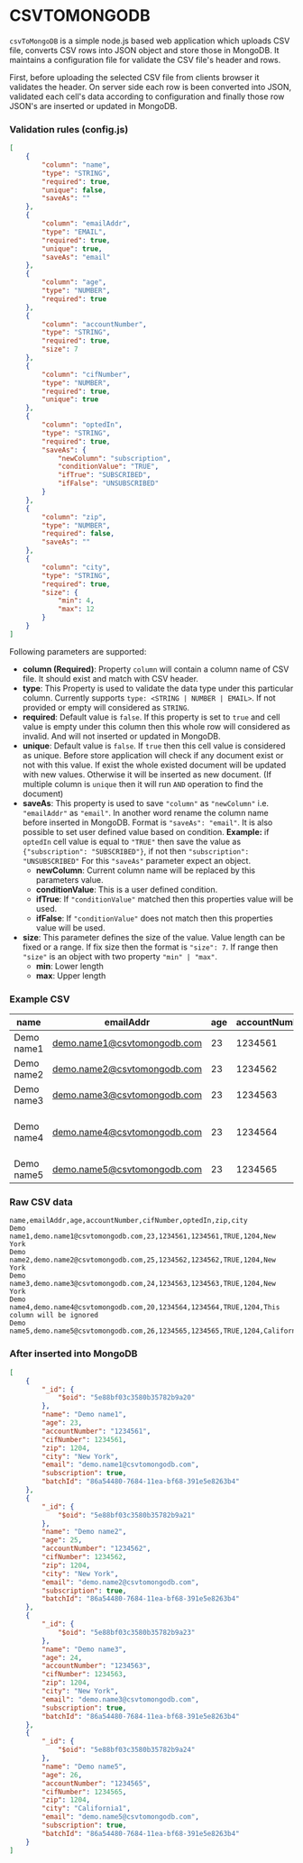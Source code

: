 # CSVTOMONGODB

`csvToMongoDB` is a simple node.js based web application which uploads CSV file, converts CSV rows into JSON object and store those in MongoDB. It maintains a configuration file for validate the CSV file's header and rows.

First, before uploading the selected CSV file from clients browser it validates the header. On server side each row is been converted into JSON, validated each cell's data according to configuration and finally those row JSON's are inserted or updated in MongoDB.

### Validation rules (config.js)

```json
[
	{
		"column": "name",
		"type": "STRING",
		"required": true,
		"unique": false,
		"saveAs": ""
	},
	{
		"column": "emailAddr",
		"type": "EMAIL",
		"required": true,
		"unique": true,
		"saveAs": "email"
	},
	{
		"column": "age",
		"type": "NUMBER",
		"required": true
	},
	{
		"column": "accountNumber",
		"type": "STRING",
		"required": true,
		"size": 7
	},
	{
		"column": "cifNumber",
		"type": "NUMBER",
		"required": true,
		"unique": true
	},
	{
		"column": "optedIn",
		"type": "STRING",
		"required": true,
		"saveAs": {
			"newColumn": "subscription",
			"conditionValue": "TRUE",
			"ifTrue": "SUBSCRIBED",
			"ifFalse": "UNSUBSCRIBED"
		}
	},
	{
		"column": "zip",
		"type": "NUMBER",
		"required": false,
		"saveAs": ""
	},
	{
		"column": "city",
		"type": "STRING",
		"required": true,
		"size": {
			"min": 4,
			"max": 12
		}
	}
]
```

Following parameters are supported:

* **column (Required)**: Property `column` will contain a column name of CSV file. It should exist and match with CSV header.
* **type**: This Property is used to validate the data type under this particular column. Currently supports `type: <STRING | NUMBER | EMAIL>`. If not provided or empty will considered as `STRING`.
* **required**: Default value is `false`. If this property is set to `true` and cell value is empty under this column then this whole row will considered as invalid. And will not inserted or updated in MongoDB.
* **unique**: Default value is `false`. If `true` then this cell value is considered as unique. Before store application will check if any document exist or not with this value. If exist the whole existed document will be updated with new values. Otherwise it will be inserted as new document. (If multiple column is `unique` then it will run `AND` operation to find the document)
* **saveAs**: This property is used to save `"column"` as `"newColumn"` i.e. `"emailAddr"` as `"email"`. In another word rename the column name before inserted in MongoDB. Format is `"saveAs": "email"`. It is also possible to set user defined value based on condition. **Example:** if `optedIn` cell value is equal to `"TRUE"` then save the value as `{"subscription": "SUBSCRIBED"}`, if not then `"subscription": "UNSUBSCRIBED"` For this `"saveAs"` parameter expect an object.
    * **newColumn**: Current column name will be replaced by this parameters value.
    * **conditionValue**: This is a user defined condition.
    * **ifTrue**: If `"conditionValue"` matched then this properties value will be used.
    * **ifFalse**: If `"conditionValue"` does not match then this properties value will be used.
* **size**: This parameter defines the size of the value. Value length can be fixed or a range. If fix size then the format is `"size": 7`. If range then `"size"` is an object with two property `"min" | "max"`.
    * **min**: Lower length
    * **max**: Upper length

### Example CSV

name | emailAddr | age | accountNumber | cifNumber | optedIn | zip | city
--- | --- | --- | --- |--- |--- |--- |---
Demo name1 | demo.name1@csvtomongodb.com | 23 | 1234561 | 1234561 | TRUE | 1204 | New York
Demo name2 | demo.name2@csvtomongodb.com | 23 | 1234562 | 1234562 | TRUE | 1204 | New York
Demo name3 | demo.name3@csvtomongodb.com | 23 | 1234563 | 1234563 | TRUE | 1204 | New York
Demo name4 | demo.name4@csvtomongodb.com | 23 | 1234564 | 1234564 | TRUE | 1204 | This column will be ignored
Demo name5 | demo.name5@csvtomongodb.com | 23 | 1234565 | 1234565 | TRUE | 1204 | California

### Raw CSV data

```
name,emailAddr,age,accountNumber,cifNumber,optedIn,zip,city
Demo name1,demo.name1@csvtomongodb.com,23,1234561,1234561,TRUE,1204,New York
Demo name2,demo.name2@csvtomongodb.com,25,1234562,1234562,TRUE,1204,New York
Demo name3,demo.name3@csvtomongodb.com,24,1234563,1234563,TRUE,1204,New York
Demo name4,demo.name4@csvtomongodb.com,20,1234564,1234564,TRUE,1204,This column will be ignored
Demo name5,demo.name5@csvtomongodb.com,26,1234565,1234565,TRUE,1204,California
```

### After inserted into MongoDB

```json
[
    {
        "_id": {
            "$oid": "5e88bf03c3580b35782b9a20"
        },
        "name": "Demo name1",
        "age": 23,
        "accountNumber": "1234561",
        "cifNumber": 1234561,
        "zip": 1204,
        "city": "New York",
        "email": "demo.name1@csvtomongodb.com",
        "subscription": true,
        "batchId": "86a54480-7684-11ea-bf68-391e5e8263b4"
    },
    {
        "_id": {
            "$oid": "5e88bf03c3580b35782b9a21"
        },
        "name": "Demo name2",
        "age": 25,
        "accountNumber": "1234562",
        "cifNumber": 1234562,
        "zip": 1204,
        "city": "New York",
        "email": "demo.name2@csvtomongodb.com",
        "subscription": true,
        "batchId": "86a54480-7684-11ea-bf68-391e5e8263b4"
    },
    {
        "_id": {
            "$oid": "5e88bf03c3580b35782b9a23"
        },
        "name": "Demo name3",
        "age": 24,
        "accountNumber": "1234563",
        "cifNumber": 1234563,
        "zip": 1204,
        "city": "New York",
        "email": "demo.name3@csvtomongodb.com",
        "subscription": true,
        "batchId": "86a54480-7684-11ea-bf68-391e5e8263b4"
    },
    {
        "_id": {
            "$oid": "5e88bf03c3580b35782b9a24"
        },
        "name": "Demo name5",
        "age": 26,
        "accountNumber": "1234565",
        "cifNumber": 1234565,
        "zip": 1204,
        "city": "California1",
        "email": "demo.name5@csvtomongodb.com",
        "subscription": true,
        "batchId": "86a54480-7684-11ea-bf68-391e5e8263b4"
    }
]
```